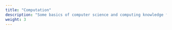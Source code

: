```yaml
---
title: "Computation"
description: "Some basics of computer science and computing knowledge for data scientists with non-CS background"
weight: 3
---
```

